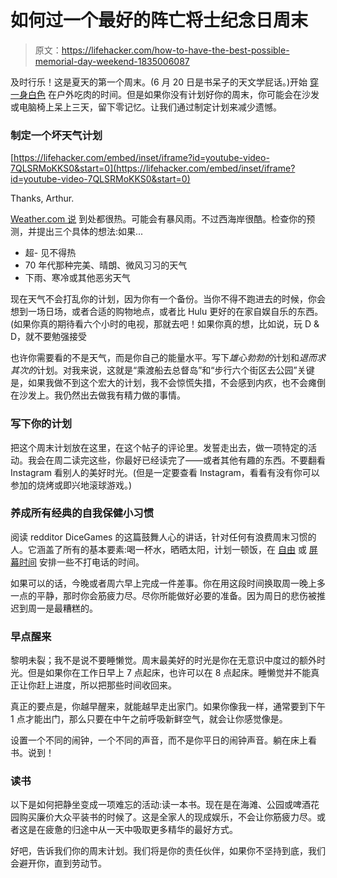# 如何过一个最好的阵亡将士纪念日周末

> 原文：<https://lifehacker.com/how-to-have-the-best-possible-memorial-day-weekend-1835006087>

及时行乐！这是夏天的第一个周末。(6 月 20 日是书呆子的天文学屁话。)开始 [穿一身白色](https://verysmartbrothas.theroot.com/why-this-all-white-memorial-day-weekend-sale-at-macys-i-1834982986) 在户外吃肉的时间。但是如果你没有计划好你的周末，你可能会在沙发或电脑椅上呆上三天，留下零记忆。让我们通过制定计划来减少遗憾。



### 制定一个坏天气计划

 [https://lifehacker.com/embed/inset/iframe?id=youtube-video-7QLSRMoKKS0&start=0](https://lifehacker.com/embed/inset/iframe?id=youtube-video-7QLSRMoKKS0&start=0)

<figcaption class="sc-1ptbguh-0 hxeMec caption">Thanks, Arthur.</figcaption> 

[Weather.com 说](https://weather.com/holiday/memorial-day/news/2019-05-22-memorial-day-weekend-weather-forecast-2019) 到处都很热。可能会有暴风雨。不过西海岸很酷。检查你的预测，并提出三个具体的想法:如果...

*   超- 见不得热
*   70 年代那种完美、晴朗、微风习习的天气
*   下雨、寒冷或其他恶劣天气

现在天气不会打乱你的计划，因为你有一个备份。当你不得不跑进去的时候，你会想到一场日场，或者合适的购物地点，或者比 Hulu 更好的在家自娱自乐的东西。(如果你真的期待看六个小时的电视，那就去吧！如果你真的想，比如说，玩 D & D，就不要勉强接受

也许你需要看的不是天气，而是你自己的能量水平。写下*雄心勃勃的*计划和*退而求其次的*计划。对我来说，这就是“乘渡船去总督岛”和“步行六个街区去公园”关键是，如果我做不到这个宏大的计划，我不会惊慌失措，不会感到内疚，也不会瘫倒在沙发上。我仍然出去做我有精力做的事情。

### 写下你的计划

把这个周末计划放在这里，在这个帖子的评论里。发誓走出去，做一项特定的活动。我会在周二读完这些，你最好已经读完了——或者其他有趣的东西。不要翻看 Instagram 看别人的美好时光。(但是一定要查看 Instagram，看看有没有你可以参加的烧烤或即兴地滚球游戏。)

### 养成所有经典的自我保健小习惯

阅读 redditor DiceGames 的这篇鼓舞人心的讲话，针对任何有浪费周末习惯的人。它涵盖了所有的基本要素:喝一杯水，晒晒太阳，计划一顿饭，在 [自由](https://lifehacker.com/freedom-blocks-distractions-in-sync-across-every-device-1747878326) 或 [屏幕时间](https://lifehacker.com/apples-screen-time-report-is-not-accurate-for-tracking-1829368950) 安排一些不打电话的时间。

如果可以的话，今晚或者周六早上完成一件差事。你在用这段时间换取周一晚上多一点的平静，那时你会筋疲力尽。尽你所能做好必要的准备。因为周日的悲伤被推迟到周一是最糟糕的。

### 早点醒来

黎明未裂；我不是说不要睡懒觉。周末最美好的时光是你在无意识中度过的额外时光。但是如果你在工作日早上 7 点起床，也许可以在 8 点起床。睡懒觉并不能真正让你赶上进度，所以把那些时间收回来。

真正的要点是，你越早醒来，就能越早走出家门。如果你像我一样，通常要到下午 1 点才能出门，那么只要在中午之前呼吸新鲜空气，就会让你感觉像是。

设置一个不同的闹钟，一个不同的声音，而不是你平日的闹钟声音。躺在床上看书。说到！

### 读书

以下是如何把静坐变成一项难忘的活动:读一本书。现在是在海滩、公园或啤酒花园购买廉价大众平装书的时候了。这是全家人的现成娱乐，不会让你筋疲力尽。或者这是在疲惫的归途中从一天中吸取更多精华的最好方式。

好吧，告诉我们你的周末计划。我们将是你的责任伙伴，如果你不坚持到底，我们会避开你，直到劳动节。